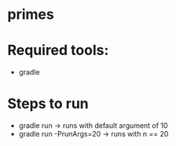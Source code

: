 # primes

# Required tools:
* gradle

# Steps to run
* gradle run -> runs with default argument of 10
* gradle run -PrunArgs=20 -> runs with n == 20
